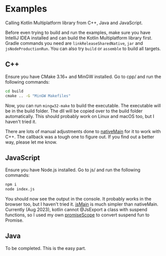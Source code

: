 # Examples

Calling Kotlin Multiplatform library from C++, Java and JavaScript.

Before even trying to build and run the examples, make sure you have IntelliJ IDEA installed and can build the Kotlin Multiplatform library first. Gradle commands you need are `linkReleaseSharedNative`, `jar` and `jsNodeProductionRun`. You can also try `build` or `assemble` to build all targets.

## C++

Ensure you have CMake 3.16+ and MinGW installed. Go to cpp/ and run the following commands:

```cmd
cd build
cmake .. -G "MinGW Makefiles"
```

Now, you can run `mingw32-make` to build the executable. The executable will be in the build folder. The dll will be copied over to the build folder automatically. This should probably work on Linux and macOS too, but I haven't tried it.

There are lots of manual adjustments done to [nativeMain](https://github.com/wowsinfo/PersonalRatingService/tree/master/PersonalRating/src/nativeMain/kotlin) for it to work with C++. The callback was a tough one to figure out. If you find out a better way, please let me know.

## JavaScript

Ensure you have Node.js installed. Go to js/ and run the following commands:

```cmd
npm i
node index.js
```

You should now see the output in the console. It probably works in the browser too, but I haven't tried it. [jsMain](https://github.com/wowsinfo/PersonalRatingService/tree/master/PersonalRating/src/jsMain/kotlin) is much simpler than nativeMain. Currently (Aug 2023), kotlin cannot @JsExport a class with suspend functions, so I used my own [promiseScope](https://github.com/wowsinfo/PersonalRatingService/blob/master/PersonalRating/src/jsMain/kotlin/JsCore.kt) to convert suspend fun to Promise.

## Java

To be completed. This is the easy part.
